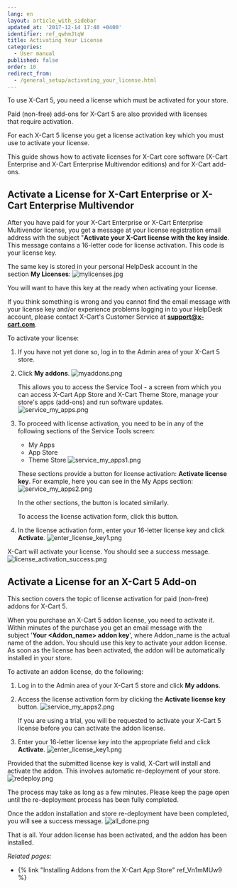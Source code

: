 ```yaml
---
lang: en
layout: article_with_sidebar
updated_at: '2017-12-14 17:40 +0400'
identifier: ref_qwhmJtqW
title: Activating Your License
categories:
  - User manual
published: false
order: 10
redirect_from:
  - /general_setup/activating_your_license.html
---
```

To use X-Cart 5, you need a license which must be activated for your store. 

Paid (non-free) add-ons for X-Cart 5 are also provided with licenses that require activation.

For each X-Cart 5 license you get a license activation key which you must use to activate your license. 

This guide shows how to activate licenses for X-Cart core software (X-Cart Enterprise and X-Cart Enterprise Multivendor editions) and for X-Cart add-ons.

## Activate a License for X-Cart Enterprise or X-Cart Enterprise Multivendor

After you have paid for your X-Cart Enterprise or X-Cart Enterprise Multivendor license, you get a message at your license registration email address with the subject "**Activate your X-Cart license with the key inside**. This message contains a 16-letter code for license activation. This code is your license key. 

The same key is stored in your personal HelpDesk account in the section **My Licenses**:
![mylicenses.jpg]({{site.baseurl}}/attachments/ref_qwhmJtqW/mylicenses.jpg)

You will want to have this key at the ready when activating your license. 

If you think something is wrong and you cannot find the email message with your license key and/or experience problems logging in to your HelpDesk account, please contact X-Cart's Customer Service at **[support@x-cart.com](mailto:support@x-cart.com)**.
 
To activate your license:

1. If you have not yet done so, log in to the Admin area of your X-Cart 5 store.

2. Click **My addons**.
   ![myaddons.png]({{site.baseurl}}/attachments/ref_qwhmJtqW/myaddons.png)
       
   This allows you to access the Service Tool - a screen from which you can access X-Cart App Store and X-Cart Theme Store, manage your store's apps (add-ons) and run software updates. 
   ![service_my_apps.png]({{site.baseurl}}/attachments/ref_qwhmJtqW/service_my_apps.png)

3. To proceed with license activation, you need to be in any of the following sections of the Service Tools screen:
   * My Apps 
   * App Store
   * Theme Store
   ![service_my_apps1.png]({{site.baseurl}}/attachments/ref_qwhmJtqW/service_my_apps1.png)
   
   These sections provide a button for license activation: **Activate license key**. For example, here you can see in the My Apps section:
   ![service_my_apps2.png]({{site.baseurl}}/attachments/ref_qwhmJtqW/service_my_apps2.png)
   
   In the other sections, the button is located similarly.
   
   To access the license activation form, click this button.

2. In the license activation form, enter your 16-letter license key and click **Activate**. 
   ![enter_license_key1.png]({{site.baseurl}}/attachments/ref_qwhmJtqW/enter_license_key1.png)


X-Cart will activate your license. You should see a success message.
   ![license_activation_success.png]({{site.baseurl}}/attachments/ref_qwhmJtqW/license_activation_success.png)
        

## Activate a License for an X-Cart 5 Add-on

This section covers the topic of license activation for paid (non-free) addons for X-Cart 5.

When you purchase an X-Cart 5 addon license, you need to activate it. Within minutes of the purchase you get an email message with the subject '**Your <Addon_name> addon key**', where Addon_name is the actual name of the addon. You should use this key to activate your addon license. As soon as the license has been activated, the addon will be automatically installed in your store.

To activate an addon license, do the following:

1.  Log in to the Admin area of your X-Cart 5 store and click **My addons**.

2.  Access the license activation form by clicking the **Activate license key** button. 
     ![service_my_apps2.png]({{site.baseurl}}/attachments/ref_qwhmJtqW/service_my_apps2.png)
   
    If you are using a trial, you will be requested to activate your X-Cart 5 license before you can activate the addon license.

3.  Enter your 16-letter license key into the appropriate field and click **Activate**.
    ![enter_license_key1.png]({{site.baseurl}}/attachments/ref_qwhmJtqW/enter_license_key1.png)

Provided that the submitted license key is valid, X-Cart will install and activate the addon. 
This involves automatic re-deployment of your store. 
![redeploy.png]({{site.baseurl}}/attachments/ref_qwhmJtqW/redeploy.png)

The process may take as long as a few minutes. Please keep the page open until the re-deployment process has been fully completed.

Once the addon installation and store re-deployment have been completed, you will see a success message. 
![all_done.png]({{site.baseurl}}/attachments/ref_qwhmJtqW/all_done.png)

That is all. Your addon license has been activated, and the addon has been installed. 

_Related pages:_

*   {% link "Installing Addons from the X-Cart App Store" ref_Vn1mMUw9 %}
